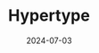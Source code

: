 ---  
layout: startup_page  
title: "Hypertype"  
id: "hypertype.co"  
permalink: "/hypertypehypertype.co07032024/"  
website: "https://www.hypertype.co/"  
funding_round: ""  
funding_amount: "SEK7M"  
investors: "ButterflyVentures, Bust, Bling Capital, Margaux Dietz, Baltsar Sahlin, Luminar Ventures, Fredrik Olsson"  
about: "Hypertype offers an AI-powered service that automates customer communication for customer support representatives and salespeople. It helps improve response time, quality, and service by providing quick access to company-specific information. This addresses the time-consuming nature of finding the right information for high-quality responses."  
markets: "AI, Customer Service, Artificial Intelligence (AI), Chatbot, Email, Generative AI, Information Technology, Natural Language Processing, SaaS, Software"  
hq: "Stockholm, Stockholm County, Sweden"  
founded_year: "2021"  
linkedin: "https://www.linkedin.com/company/hypertype-ai"  
twitter: ""  
instagram: ""  
facebook: ""  
crunchbase: "https://www.crunchbase.com/organization/hypertype"  
pitchbook: ""  

date_display: "03-Jul-2024"  
date: "2024-07-03"

# SEO Optimization  
meta_title: "Hypertype -  Funding (SEK7M)"  
meta_description: "Hypertype, Hypertype offers an AI-powered service that automates customer communication for customer support representatives and salespeople. It helps improve re..."  
meta_keywords: "Hypertype, AI, Customer Service, Artificial Intelligence (AI), Chatbot, Email, Generative AI, Information Technology, Natural Language Processing, SaaS, Software,  funding"  
canonical_url: "https://startup.projectstartups.com/hypertypehypertype.co07032024/"  
---